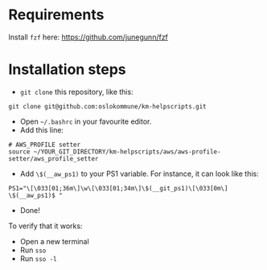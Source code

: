 # Requirements

Install `fzf` here: https://github.com/junegunn/fzf

# Installation steps

* `git clone` this repository, like this:

```shell
git clone git@github.com:oslokommune/km-helpscripts.git
```

* Open `~/.bashrc` in your favourite editor.
* Add this line:

```shell
# AWS_PROFILE setter
source ~/YOUR_GIT_DIRECTORY/km-helpscripts/aws/aws-profile-setter/aws_profile_setter
```

* Add `\$(__aw_ps1)` to your PS1 variable. For instance, it can look like this:

```shell
PS1="\[\033[01;36m\]\w\[\033[01;34m\]\$(__git_ps1)\[\033[0m\] \$(__aw_ps1)$ "
```

* Done!

To verify that it works:

* Open a new terminal
* Run `sso`
* Run `sso -l`
